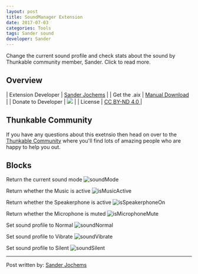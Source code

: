 ```yaml
---
layout: post
title: SoundManager Extension
date: 2017-07-03
categories: Tools
tags: Sander sound
developer: Sander
---
```


Change the current sound profile and check stats about the sound by Thunkable community member, Sander.
Click to read more.

<!-- more -->

## Overview

| Extension Developer | <a href="https://www.sanderjochems.com/appinventor/extensions/6/soundmanager" target="_blank">Sander Jochems</a> |
| Get the .aix | <a href="https://www.sanderjochems.com/appinventor/extensions/6/soundmanager" target="_blank">Manual Download</a> |
| Donate to Developer | <a href="https://play.google.com/store/apps/details?id=com.thunkable.android.sander542jochems.Donate" target="_blank"><img src="https://img.shields.io/badge/Donate-Google_Play-ee6e73.svg?style=flat-square"></a> |
| License | <a href="https://creativecommons.org/licenses/by-nd/4.0/" target="_blank">CC BY-ND 4.0 </a>|


## Thunkable Community

If you have any questions about this exetnsio then head on over to the [Thunkable Community](http://community.thunkable.com/t/bluetoothplus-extension/2706?u=sander0542) where you'll find lots of amazing people who are happy to help you out.


## Blocks

Return the current sound mode
![soundMode](http://domhnallohanlon.com/thunkable_extensions/assets/post_assets/sound_manager_extension/soundMode.png)

Return whether the Music is active
![isMusicActive](http://domhnallohanlon.com/thunkable_extensions/assets/post_assets/sound_manager_extension/isMusicActive.png)

Return whether the Speakerphone is active
![isSpeakerphoneOn](http://domhnallohanlon.com/thunkable_extensions/assets/post_assets/sound_manager_extension/isSpeakerphoneOn.png)

Return whether the Microphone is muted
![isMicrophoneMute](http://domhnallohanlon.com/thunkable_extensions/assets/post_assets/sound_manager_extension/isMicrophoneMute.png)

Set sound profile to Normal
![soundNormal](http://domhnallohanlon.com/thunkable_extensions/assets/post_assets/sound_manager_extension/soundNormal.png)

Set sound profile to Vibrate
![soundVibrate](http://domhnallohanlon.com/thunkable_extensions/assets/post_assets/sound_manager_extension/soundVibrate.png)

Set sound profile to Silent
![soundSilent](http://domhnallohanlon.com/thunkable_extensions/assets/post_assets/sound_manager_extension/soundSilent.png)

<hr />

Post written by:
<a href="https://www.sanderjochems.com/">Sander Jochems</a>
<br>
